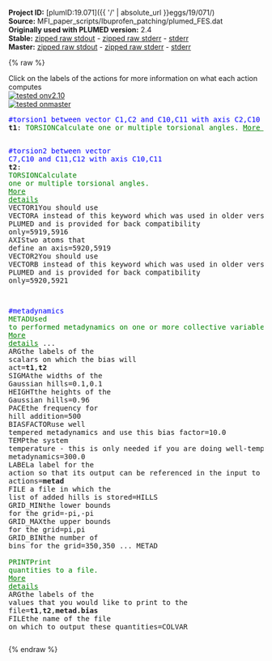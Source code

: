 **Project ID:** [plumID:19.071]({{ '/' | absolute_url }}eggs/19/071/)  
**Source:** MFI_paper_scripts/Ibuprofen_patching/plumed_FES.dat  
**Originally used with PLUMED version:** 2.4  
**Stable:** [zipped raw stdout](plumed_FES.dat.plumed.stdout.txt.zip) - [zipped raw stderr](plumed_FES.dat.plumed.stderr.txt.zip) - [stderr](plumed_FES.dat.plumed.stderr)  
**Master:** [zipped raw stdout](plumed_FES.dat.plumed_master.stdout.txt.zip) - [zipped raw stderr](plumed_FES.dat.plumed_master.stderr.txt.zip) - [stderr](plumed_FES.dat.plumed_master.stderr)  

{% raw %}
<div class="plumedpreheader">
<div class="headerInfo" id="value_details_data/MFI_paper_scripts/Ibuprofen_patching/plumed_FES.dat"> Click on the labels of the actions for more information on what each action computes </div>
<div class="containerBadge">
<div class="headerBadge"><a href="plumed_FES.dat.plumed.stderr"><img src="https://img.shields.io/badge/v2.10-passing-green.svg" alt="tested onv2.10" /></a></div>
<div class="headerBadge"><a href="plumed_FES.dat.plumed_master.stderr"><img src="https://img.shields.io/badge/master-passing-green.svg" alt="tested onmaster" /></a></div>
</div>
</div>
<pre class="plumedlisting">
<span style="color:blue" class="comment">#torsion1 between vector C1,C2 and C10,C11 with axis C2,C10</span>
<b name="data/MFI_paper_scripts/Ibuprofen_patching/plumed_FES.datt1" onclick='showPath("data/MFI_paper_scripts/Ibuprofen_patching/plumed_FES.dat","data/MFI_paper_scripts/Ibuprofen_patching/plumed_FES.datt1","data/MFI_paper_scripts/Ibuprofen_patching/plumed_FES.datt1","brown")'>t1</b>: <span class="plumedtooltip" style="color:green">TORSION<span class="right">Calculate one or multiple torsional angles. <a href="https://www.plumed.org/doc-master/user-doc/html/TORSION" style="color:green">More details</a><i></i></span></span> <span class="plumedtooltip">VECTOR1<span class="right">You should use VECTORA instead of this keyword which was used in older versions of PLUMED and is provided for back compatibility only<i></i></span></span>=5911,5910 <span class="plumedtooltip">AXIS<span class="right">two atoms that define an axis<i></i></span></span>=5919,5911 <span class="plumedtooltip">VECTOR2<span class="right">You should use VECTORB instead of this keyword which was used in older versions of PLUMED and is provided for back compatibility only<i></i></span></span>=5919,5920

<span style="color:blue" class="comment">#torsion2 between vector C7,C10 and C11,C12 with axis C10,C11</span>
<span style="display:none;" id="data/MFI_paper_scripts/Ibuprofen_patching/plumed_FES.datt1">The TORSION action with label <b>t1</b> calculates the following quantities:<table  align="center" frame="void" width="95%" cellpadding="5%"><tr><td width="5%"><b> Quantity </b>  </td><td><b> Description </b> </td></tr><tr><td width="5%">t1.value</td><td>the TORSION involving these atoms</td></tr></table></span><b name="data/MFI_paper_scripts/Ibuprofen_patching/plumed_FES.datt2" onclick='showPath("data/MFI_paper_scripts/Ibuprofen_patching/plumed_FES.dat","data/MFI_paper_scripts/Ibuprofen_patching/plumed_FES.datt2","data/MFI_paper_scripts/Ibuprofen_patching/plumed_FES.datt2","brown")'>t2</b>: <span class="plumedtooltip" style="color:green">TORSION<span class="right">Calculate one or multiple torsional angles. <a href="https://www.plumed.org/doc-master/user-doc/html/TORSION" style="color:green">More details</a><i></i></span></span> <span class="plumedtooltip">VECTOR1<span class="right">You should use VECTORA instead of this keyword which was used in older versions of PLUMED and is provided for back compatibility only<i></i></span></span>=5919,5916 <span class="plumedtooltip">AXIS<span class="right">two atoms that define an axis<i></i></span></span>=5920,5919 <span class="plumedtooltip">VECTOR2<span class="right">You should use VECTORB instead of this keyword which was used in older versions of PLUMED and is provided for back compatibility only<i></i></span></span>=5920,5921

<span style="color:blue" class="comment">#metadynamics</span>
<span style="display:none;" id="data/MFI_paper_scripts/Ibuprofen_patching/plumed_FES.datt2">The TORSION action with label <b>t2</b> calculates the following quantities:<table  align="center" frame="void" width="95%" cellpadding="5%"><tr><td width="5%"><b> Quantity </b>  </td><td><b> Description </b> </td></tr><tr><td width="5%">t2.value</td><td>the TORSION involving these atoms</td></tr></table></span><span class="plumedtooltip" style="color:green">METAD<span class="right">Used to performed metadynamics on one or more collective variables. <a href="https://www.plumed.org/doc-master/user-doc/html/METAD" style="color:green">More details</a><i></i></span></span> ...
<span class="plumedtooltip">ARG<span class="right">the labels of the scalars on which the bias will act<i></i></span></span>=<b name="data/MFI_paper_scripts/Ibuprofen_patching/plumed_FES.datt1">t1</b>,<b name="data/MFI_paper_scripts/Ibuprofen_patching/plumed_FES.datt2">t2</b>
<span class="plumedtooltip">SIGMA<span class="right">the widths of the Gaussian hills<i></i></span></span>=0.1,0.1
<span class="plumedtooltip">HEIGHT<span class="right">the heights of the Gaussian hills<i></i></span></span>=0.96
<span class="plumedtooltip">PACE<span class="right">the frequency for hill addition<i></i></span></span>=500
<span class="plumedtooltip">BIASFACTOR<span class="right">use well tempered metadynamics and use this bias factor<i></i></span></span>=10.0
<span class="plumedtooltip">TEMP<span class="right">the system temperature - this is only needed if you are doing well-tempered metadynamics<i></i></span></span>=300.0
<span class="plumedtooltip">LABEL<span class="right">a label for the action so that its output can be referenced in the input to other actions<i></i></span></span>=<b name="data/MFI_paper_scripts/Ibuprofen_patching/plumed_FES.datmetad" onclick='showPath("data/MFI_paper_scripts/Ibuprofen_patching/plumed_FES.dat","data/MFI_paper_scripts/Ibuprofen_patching/plumed_FES.datmetad","data/MFI_paper_scripts/Ibuprofen_patching/plumed_FES.datmetad","brown")'>metad</b>
<span class="plumedtooltip">FILE<span class="right"> a file in which the list of added hills is stored<i></i></span></span>=HILLS
<span class="plumedtooltip">GRID_MIN<span class="right">the lower bounds for the grid<i></i></span></span>=-pi,-pi
<span class="plumedtooltip">GRID_MAX<span class="right">the upper bounds for the grid<i></i></span></span>=pi,pi
<span class="plumedtooltip">GRID_BIN<span class="right">the number of bins for the grid<i></i></span></span>=350,350
... METAD
<br/><span style="display:none;" id="data/MFI_paper_scripts/Ibuprofen_patching/plumed_FES.datmetad">The METAD action with label <b>metad</b> calculates the following quantities:<table  align="center" frame="void" width="95%" cellpadding="5%"><tr><td width="5%"><b> Quantity </b>  </td><td><b> Description </b> </td></tr><tr><td width="5%">metad.bias</td><td>the instantaneous value of the bias potential</td></tr></table></span><span class="plumedtooltip" style="color:green">PRINT<span class="right">Print quantities to a file. <a href="https://www.plumed.org/doc-master/user-doc/html/PRINT" style="color:green">More details</a><i></i></span></span> <span class="plumedtooltip">ARG<span class="right">the labels of the values that you would like to print to the file<i></i></span></span>=<b name="data/MFI_paper_scripts/Ibuprofen_patching/plumed_FES.datt1">t1</b>,<b name="data/MFI_paper_scripts/Ibuprofen_patching/plumed_FES.datt2">t2</b>,<b name="data/MFI_paper_scripts/Ibuprofen_patching/plumed_FES.datmetad">metad.bias</b> <span class="plumedtooltip">FILE<span class="right">the name of the file on which to output these quantities<i></i></span></span>=COLVAR
</pre>
{% endraw %}

